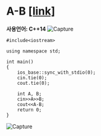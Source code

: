 # A-B [[link]](https://www.acmicpc.net/problem/1001)
**사용언어: C++14**
![Capture](https://user-images.githubusercontent.com/38516906/65514576-914c9580-deab-11e9-8cd5-2efe46dc10ce.PNG)

```
#include<iostream>

using namespace std;

int main()
{
    ios_base::sync_with_stdio(0);
    cin.tie(0);
    cout.tie(0);    
        
    int A, B;
    cin>>A>>B;
    cout<<A-B;
    return 0;
}
```

![Capture](https://user-images.githubusercontent.com/38516906/65514437-4d599080-deab-11e9-8f1c-9f5a2130f0d4.PNG)
